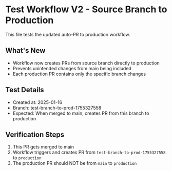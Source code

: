 # Test Workflow V2 - Source Branch to Production

This file tests the updated auto-PR to production workflow.

## What's New
- Workflow now creates PRs from source branch directly to production
- Prevents unintended changes from main being included
- Each production PR contains only the specific branch changes

## Test Details
- Created at: 2025-01-16
- Branch: test-branch-to-prod-1755327558
- Expected: When merged to main, creates PR from this branch to production

## Verification Steps
1. This PR gets merged to main
2. Workflow triggers and creates PR from `test-branch-to-prod-1755327558` to `production`
3. The production PR should NOT be from `main` to `production`